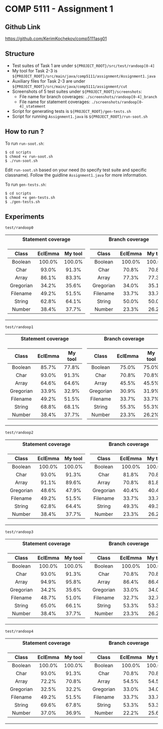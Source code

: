 # COMP 5111 - Assignment 1

## Github Link 
https://github.com/KerimKochekov/comp5111asg01

## Structure
- Test suites of Task 1 are under `${PROJECT_ROOT}/src/test/randoop[0-4]`
- My tool for Task 2-3 is `${PROJECT_ROOT}/src/main/java/comp5111/assignment/Assignment1.java`
- Auxiliary files for Task 2-3 are under `${PROJECT_ROOT}/src/main/java/comp5111/assignment/cut`
- Screenshots of 5 test suites under `${PROJECT_ROOT}/screenshots`:
  - File name for branch coverages: `./screenshots/randoop[0-4]_branch`
  - File name for statement coverages: `./screenshots/randoop[0-4]_statement`
- Script for generating tests is `${PROJECT_ROOT}/gen-tests.sh`
- Script for running `Assignment1.java` is `${PROJECT_ROOT}/run-soot.sh`

## How to run ?

To run `run-soot.sh`:
```
$ cd scripts
$ chmod +x run-soot.sh
$ ./run-soot.sh
```

Edit `run-soot.sh` based on your need (to specify test suite and specific classname). Follow the guidline `Assignment1.java` for more information.

To run `gen-tests.sh`:
```
$ cd scripts
$ chmod +x gen-tests.sh
$ ./gen-tests.sh
```
## Experiments

`test/randoop0`
<table>

<tr>
<th>Statement coverage</th>
<th>Branch coverage</th>
<th>Line coverage</th>
</tr>

<tr>
<td>

| Class | EclEmma | My tool |
| :---:   | :---: | :---: |
|Boolean | 100.0% | 100.0% |
|Char | 93.0% | 91.3% |
|Array | 86.1% | 83.3% |
|Gregorian | 34.2% | 35.6% |
|Filename | 49.2% | 51.5% |
|String | 62.8% | 64.1% |
|Number | 38.4% | 37.7% |
</td>
<td>

| Class | EclEmma | My tool |
| :---:   | :---: | :---: |
|Boolean | 100.0% | 100.0% |
|Char | 70.8% | 70.8% |
|Array | 77.3% | 77.3% |
|Gregorian | 34.0% | 35.1% |
|Filename | 33.7% | 33.7% |
|String | 50.0% | 50.0% |
|Number | 23.3% | 26.2% |
</td>
<td>

| Class | EclEmma | My tool |
| :---:   | :---: | :---: |
|Boolean | 100.0% | 100.0% |
|Char | 100.0% | 100.0% |
|Array | 85.0% | 84.2% |
|Gregorian | 25.0% | 25.8% |
|Filename | 49.0% | 51.0% |
|String | 68.2% | 68.6% |
|Number | 34.3% | 42.9% |
</td></tr> 
</table>

`test/randoop1`
<table>

<tr>
<th>Statement coverage</th>
<th>Branch coverage</th>
<th>Line coverage</th>
</tr>

<tr>
<td>

| Class | EclEmma | My tool |
| :---:   | :---: | :---: |
|Boolean | 85.7% | 77.8% |
|Char | 93.0% | 91.3% |
|Array | 64.6% | 64.6% |
|Gregorian | 33.9% | 32.9% |
|Filename | 49.2% | 51.5% |
|String | 68.8% | 68.1% |
|Number | 38.4% | 37.7% |
</td>
<td>

| Class | EclEmma | My tool |
| :---:   | :---: | :---: |
|Boolean | 75.0% | 75.0% |
|Char | 70.8% | 70.8% |
|Array | 45.5% | 45.5% |
|Gregorian | 30.9% | 31.9% |
|Filename | 33.7% | 33.7% |
|String | 55.3% | 55.3% |
|Number | 23.3% | 26.2% |
</td>
<td>

| Class | EclEmma | My tool |
| :---:   | :---: | :---: |
|Boolean | 100.0% | 100.0% |
|Char | 100.0 % | 100.0% |
|Array | 70.0% | 68.4% |
|Gregorian | 25.0% | 24.2% |
|Filename | 49.0% | 51.0% |
|String | 73.2% | 73.2% |
|Number | 34.3% | 42.9% |
</td></tr> 
</table>

`test/randoop2`
<table>

<tr>
<th>Statement coverage</th>
<th>Branch coverage</th>
<th>Line coverage</th>
</tr>

<tr>
<td>

| Class | EclEmma | My tool |
| :---:   | :---: | :---: |
|Boolean | 100.0% | 100.0% |
|Char | 93.0% | 91.3% |
|Array | 91.1% | 89.6% |
|Gregorian | 48.6% | 47.9% |
|Filename | 49.2% | 51.5% |
|String | 62.8% | 64.4% |
|Number | 38.4% | 37.7% |
</td>
<td>


| Class | EclEmma | My tool |
| :---:   | :---: | :---: |
|Boolean | 100.0% | 100.0% |
|Char | 81.8% | 70.8% |
|Array | 70.8% | 81.8% |
|Gregorian | 40.4% | 40.4% |
|Filename | 33.7% | 33.7% |
|String | 49.3% | 49.3% |
|Number | 23.3% | 26.2% |
</td>
<td>

| Class | EclEmma | My tool |
| :---:   | :---: | :---: |
|Boolean | 100.0% | 100.0% |
|Char | 100.0% | 100.0% |
|Array | 90.0% | 89.5% |
|Gregorian | 47.1% | 48.4% |
|Filename | 49.0% | 51.0% |
|String | 67.5% | 68.0% |
|Number | 34.3% | 42.9% |
</td></tr> 
</table>

`test/randoop3`
<table>

<tr>
<th>Statement coverage</th>
<th>Branch coverage</th>
<th>Line coverage</th>
</tr>

<tr>
<td>

| Class | EclEmma | My tool |
| :---:   | :---: | :---: |
|Boolean | 100.0% | 100.0% |
|Char | 93.0% | 91.3% |
|Array | 94.9% | 95.8% |
|Gregorian | 34.2% | 35.6% |
|Filename | 48.7% | 51.0% |
|String | 65.0% | 66.1% |
|Number | 38.4% | 37.7% |
</td>
<td>
  
| Class | EclEmma | My tool |
| :---:   | :---: | :---: |
|Boolean | 100.0% | 100.0% |
|Char | 70.8% | 70.8% |
|Array | 86.4% | 86.4% |
|Gregorian | 33.0% | 34.0% |
|Filename | 32.7% | 32.7% |
|String | 53.3% | 53.3% |
|Number | 23.3% | 26.2% |
</td>
<td>
  
| Class | EclEmma | My tool |
| :---:   | :---: | :---: |
|Boolean | 100.0% | 100.0% |
|Char | 100.0% | 100.0% |
|Array | 90.0% | 89.5% |
|Gregorian | 25.0% | 25.8% |
|Filename | 48.0% | 50.0% |
|String | 70.1% | 70.6% |
|Number | 34.3% | 42.9% |
</td></tr> 
</table>

`test/randoop4`
<table>

<tr>
<th>Statement coverage</th>
<th>Branch coverage</th>
<th>Line coverage</th>
</tr>

<tr>
<td>

| Class | EclEmma | My tool |
| :---:   | :---: | :---: |
|Boolean | 100.0% | 100.0% |
|Char | 93.0% | 91.3% |
|Array | 72.2% | 70.8% |
|Gregorian | 32.5% | 32.2% |
|Filename | 49.2% | 51.5% |
|String | 69.6% | 67.8% |
|Number | 37.0% | 36.9% |
</td>
<td>

| Class | EclEmma | My tool |
| :---:   | :---: | :---: |
|Boolean | 100.0% | 100.0% |
|Char |70.8% | 70.8% |
|Array | 54.5% | 54.5% |
|Gregorian | 33.0% | 34.0% |
|Filename | 33.7% | 33.7% |
|String | 53.3% | 53.3% |
|Number | 22.2% | 25.6% |
</td>
<td>

| Class | EclEmma | My tool |
| :---:   | :---: | :---: |
|Boolean | 100.0% | 100.0% |
|Char | 100.0% | 100.0% |
|Array | 75.0% | 73.7% |
|Gregorian | 25.0% | 25.8% |
|Filename | 49.0% | 51.0% |
|String | 72.0% | 71.2% |
|Number | 32.5% | 42.3% |
</td></tr> 
</table>
